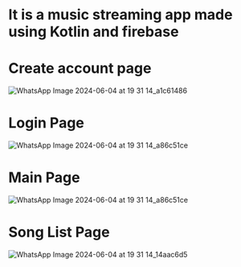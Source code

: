 # It is a music streaming app made using Kotlin and firebase

# Create account page
![WhatsApp Image 2024-06-04 at 19 31 14_a1c61486](https://github.com/Abhay2004Kumar/Music_Streamer_App/assets/119209682/7d251ed7-ef43-47e2-8831-6f978a6e52e9)

# Login Page
![WhatsApp Image 2024-06-04 at 19 31 14_a86c51ce](https://github.com/Abhay2004Kumar/Music_Streamer_App/assets/119209682/c0bda431-facd-4629-9840-bda8f8ebfa65)

# Main Page
![WhatsApp Image 2024-06-04 at 19 31 14_a86c51ce](https://github.com/Abhay2004Kumar/Music_Streamer_App/assets/119209682/ec47d812-2416-4f6b-a2ec-42f4e6c8ec86)

# Song List Page
 ![WhatsApp Image 2024-06-04 at 19 31 14_14aac6d5](https://github.com/Abhay2004Kumar/Music_Streamer_App/assets/119209682/c30d5a3f-3fbd-4f0f-aeaf-954e31577779)
